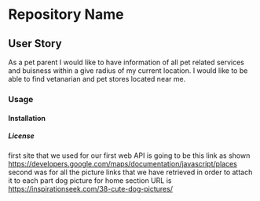 # Repository Name

## User Story
 As a pet parent I would like to have information of all pet related services and buisness within a give radius of my current location. I would like to be able to find vetanarian and pet stores located near me. 

### Usage 

#### Installation 

##### License  
first site that we used for our first web API is going to be this link as shown https://developers.google.com/maps/documentation/javascript/places 
second was for all the picture links that we have retrieved in order to attach it to each part dog picture for home section URL is 
https://inspirationseek.com/38-cute-dog-pictures/